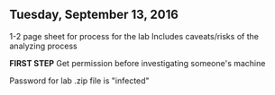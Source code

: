 ## Tuesday, September 13, 2016

1-2 page sheet for process for the lab
Includes caveats/risks of the analyzing process

**FIRST STEP** Get permission before investigating someone's machine

Password for lab .zip file is "infected"
